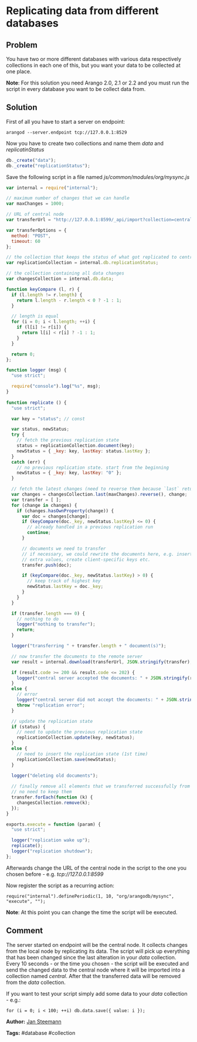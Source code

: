 # Replicating data from different databases

## Problem

You have two or more different databases with various data respectively collections in each one of this, but you want your data to be collected at one place.

**Note**: For this solution you need Arango 2.0, 2.1 or 2.2 and you must run the script in every database you want to be collect data from.

## Solution

First of all you have to start a server on endpoint:

```
arangod --server.endpoint tcp://127.0.0.1:8529
```

Now you have to create two collections and name them *data* and *replicatinStatus*

```js
db._create("data");
db._create("replicationStatus");
```

Save the following script in a file named *js/common/modules/org/mysync.js*

```js
var internal = require("internal");

// maximum number of changes that we can handle
var maxChanges = 1000;

// URL of central node
var transferUrl = "http://127.0.0.1:8599/_api/import?collection=central&type=auto&createCollection=true&complete=true";

var transferOptions = {
  method: "POST",
  timeout: 60
};

// the collection that keeps the status of what got replicated to central node
var replicationCollection = internal.db.replicationStatus;

// the collection containing all data changes
var changesCollection = internal.db.data;

function keyCompare (l, r) {
  if (l.length != r.length) {
    return l.length - r.length < 0 ? -1 : 1;
  }

  // length is equal
  for (i = 0; i < l.length; ++i) {
    if (l[i] != r[i]) {
      return l[i] < r[i] ? -1 : 1;
    }
  }

  return 0;
};

function logger (msg) {
  "use strict";

  require("console").log("%s", msg);
}
 
function replicate () {
  "use strict";

  var key = "status"; // const

  var status, newStatus;
  try {
    // fetch the previous replication state
    status = replicationCollection.document(key);
    newStatus = { _key: key, lastKey: status.lastKey };
  }
  catch (err) {
    // no previous replication state. start from the beginning
    newStatus = { _key: key, lastKey: "0" };
  }

  // fetch the latest changes (need to reverse them because `last` returns newest changes first)
  var changes = changesCollection.last(maxChanges).reverse(), change;
  var transfer = [ ];
  for (change in changes) {
    if (changes.hasOwnProperty(change)) {
      var doc = changes[change];
      if (keyCompare(doc._key, newStatus.lastKey) <= 0) {
        // already handled in a previous replication run
        continue;
      }

      // documents we need to transfer
      // if necessary, we could rewrite the documents here, e.g. insert
      // extra values, create client-specific keys etc.
      transfer.push(doc);

      if (keyCompare(doc._key, newStatus.lastKey) > 0) {
        // keep track of highest key
        newStatus.lastKey = doc._key;
      }
    }
  }

  if (transfer.length === 0) {
    // nothing to do
    logger("nothing to transfer");
    return;
  }

  logger("transferring " + transfer.length + " document(s)");

  // now transfer the documents to the remote server
  var result = internal.download(transferUrl, JSON.stringify(transfer), transferOptions);

  if (result.code >= 200 && result.code <= 202) {
    logger("central server accepted the documents: " + JSON.stringify(result));
  }
  else {
    // error
    logger("central server did not accept the documents: " + JSON.stringify(result));
    throw "replication error";
  }

  // update the replication state
  if (status) {
    // need to update the previous replication state
    replicationCollection.update(key, newStatus);
  }
  else {
    // need to insert the replication state (1st time)
    replicationCollection.save(newStatus);
  }
 
  logger("deleting old documents");

  // finally remove all elements that we transferred successfully from the changes collection
  // no need to keep them
  transfer.forEach(function (k) {
    changesCollection.remove(k);
  });
}

exports.execute = function (param) {
  "use strict";

  logger("replication wake up");
  replicate();
  logger("replication shutdown");
};
```

Afterwards change the URL of the central node in the script to the one you chosen before - e.g. *tcp://127.0.0.1:8599*

Now register the script as a recurring action:

```
require("internal").definePeriodic(1, 10, "org/arangodb/mysync", "execute", "");
```
**Note**: At this point you can change the time the script will be executed.

## Comment

The server started on endpoint will be the central node. It collects changes from the local node by replicating its data.
The script will pick up everything that has been changed since the last alteration in your *data* collection.
Every 10 seconds - or the time you chosen - the script will be executed and send the changed data to the central 
node where it will be imported into a collection named *central*.
After that the transferred data will be removed from the *data* collection.  

If you want to test your script simply add some data to your *data* collection - e.g.: 

```
for (i = 0; i < 100; ++i) db.data.save({ value: i });
```

**Author:** [Jan Steemann](https://github.com/jsteemann)

**Tags:** #database #collection